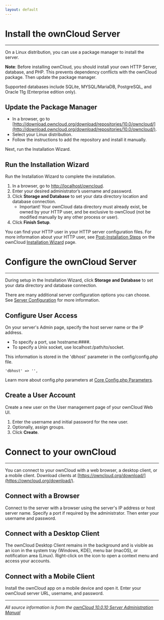 ```yaml
---
layout: default
---
```

# Install the ownCloud Server
* * *
On a Linux distribution, you can use a package manager to install the server.

__Note__: Before installing ownCloud, you should install your own HTTP Server, database, and PHP. This prevents dependency conflicts with the ownCloud package. Then update the package manager.

Supported databases include SQLite, MYSQL/MariaDB, PostgreSQL, and Oracle 11g (Enterprise edition only).

## Update the Package Manager

- In a browser, go to [http://download.owncloud.org/download/repositories/10.0/owncloud/](http://download.owncloud.org/download/repositories/10.0/owncloud/).
- Select your Linux distribution.
- Follow the instructions to add the repository and install it manually.

Next, run the Installation Wizard.

## Run the Installation Wizard

Run the Installation Wizard to complete the installation.

  1. In a browser, go to [http://localhost/owncloud](http://localhost/owncloud).
  2. Enter your desired administrator’s username and password.
  3. Click __Storage and Database__ to set your data directory location and database connection.
      - Important! Your ownCloud data directory must already exist, be owned by your HTTP user, and be exclusive to ownCloud (not be modified manually by any other process or user).
  4. Click __Finish Setup__.

You can find your HTTP user in your HTTP server configuration files. For more information about your HTTP user, see [Post-Installation Steps](https://doc.owncloud.org/server/latest/admin_manual/installation/installation_wizard.html#post-installation-steps) on the ownCloud  [Installation Wizard](https://doc.owncloud.org/server/latest/admin_manual/installation/installation_wizard.html#post-installation-steps) page.

# Configure the ownCloud Server
* * *
During setup in the Installation Wizard, click __Storage and Database__ to set your data directory and database connection.

There are many additional server configuration options you can choose. See [Server Configuration](https://doc.owncloud.org/server/latest/admin_manual/configuration/server/) for more information.

## Configure User Access

On your server's Admin page, specify the host server name or the IP address.
  - To specify a port, use hostname:####.
  - To specify a Unix socket, use localhost:/path/to/socket.

This information is stored in the 'dbhost' parameter in the  config/config.php file.

    'dbhost' => '',

Learn more about config.php parameters at [Core Config.php Parameters](https://doc.owncloud.org/server/latest/admin_manual/configuration/server/config_sample_php_parameters.html).

## Create a User Account

Create a new user on the User management page of your ownCloud Web UI.

   1. Enter the username and initial password for the new user.
   2. Optionally, assign groups.
   3. Click __Create__.

# Connect to your ownCloud
* * *
You can connect to your ownCloud with a web browser, a desktop client, or a mobile client. Download clients at [https://owncloud.org/download/](https://owncloud.org/download/).

## Connect with a Browser

Connect to the server with a browser using the server's IP address or host server name. Specify a port if required by the administrator. Then enter your username and password.

## Connect with a Desktop Client

The ownCloud Desktop Client remains in the background and is visible as an icon in the system tray (Windows, KDE), menu bar (macOS), or notification area (Linux). Right-click on the icon to open a context menu and access your accounts.

## Connect with a Mobile Client

Install the ownCloud app on a mobile device and open it. Enter your ownCloud server URL, username, and password.

* * *
_All source information is from the [ownCloud 10.0.10 Server Administration Manual](https://doc.owncloud.org/server/latest/admin_manual/contents.html)_

